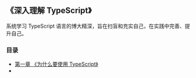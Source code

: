 ## 《深入理解 TypeScript》

系统学习 TypeScript 语言的博大精深，旨在扫盲和充实自己，在实践中完善、提升自己。

### 目录

- [第一章 《为什么要使用 TypeScript》]()
-
